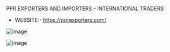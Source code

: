 PPR EXPORTERS AND IMPORTERS - INTERNATIONAL TRADERS
 - WEBSITE:-
   https://pprexporters.com/


![image](https://user-images.githubusercontent.com/88790993/228034434-d4e50bcd-ab15-4915-9f3a-dfe8ccd05c57.png)

![image](https://user-images.githubusercontent.com/88790993/228034867-f3f2064c-37d5-47c7-b59e-415c29b79acf.png)


